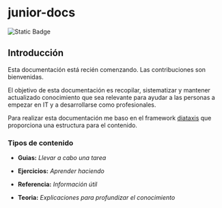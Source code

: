 # junior-docs
![Static Badge](https://img.shields.io/badge/Work%20in%20progress-yellow)


## Introducción

Esta documentación está recién comenzando. Las contribuciones son bienvenidas.

El objetivo de esta documentación es recopilar, sistematizar y mantener actualizado conocimiento que sea relevante para ayudar a las personas a empezar en IT y a desarrollarse como profesionales.

Para realizar esta documentación me baso en el framework [diataxis](https://diataxis.fr/) que proporciona una estructura para el contenido.

### Tipos de contenido

 - **Guias:** _Llevar a cabo una tarea_

 - **Ejercicios:** _Aprender haciendo_

 - **Referencia:** _Información útil_

 - **Teoria:** _Explicaciones para profundizar el conocimiento_

